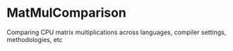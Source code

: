 # MatMulComparison
 Comparing CPU matrix multiplications across languages, compiler settings, methodologies, etc
